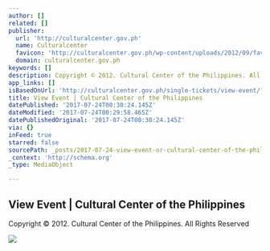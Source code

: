 ```yaml
---
author: []
related: []
publisher:
  url: 'http://culturalcenter.gov.ph'
  name: Culturalcenter
  favicon: 'http://culturalcenter.gov.ph/wp-content/uploads/2012/09/favicon.png'
  domain: culturalcenter.gov.ph
keywords: []
description: Copyright © 2012. Cultural Center of the Philippines. All Rights Reserved
app_links: []
isBasedOnUrl: 'http://culturalcenter.gov.ph/single-tickets/view-event/?id=27332538'
title: View Event | Cultural Center of the Philippines
datePublished: '2017-07-24T00:30:24.145Z'
dateModified: '2017-07-24T00:29:58.465Z'
datePublishedOriginal: '2017-07-24T00:30:24.145Z'
via: {}
inFeed: true
starred: false
sourcePath: _posts/2017-07-24-view-event-or-cultural-center-of-the-philippines.md
_context: 'http://schema.org'
_type: MediaObject

---
```

<article style=""><h1>View Event | Cultural Center of the Philippines</h1><p>Copyright © 2012. Cultural Center of the Philippines. All Rights Reserved</p><img src="http://culturalcenter.gov.ph/wp-content/uploads/2014/05/charter.png" /></article>